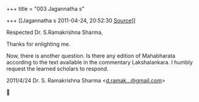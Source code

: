 +++
title = "003 Jagannatha s"

+++
[[Jagannatha s	2011-04-24, 20:52:30 [Source](https://groups.google.com/g/bvparishat/c/WNL_eV5xZrA)]]



Respected Dr. S.Ramakrishna Sharma,

  

Thanks for enlighting me.

  

Now, there is another question. Is there any edition of Mahabharata
according to the text available in the commentary Lakshalankara. I humbly request the learned scholars to respond.

  

2011/4/24 Dr. S. Ramakrishna Sharma \<[d.ramak...@gmail.com]()\>



